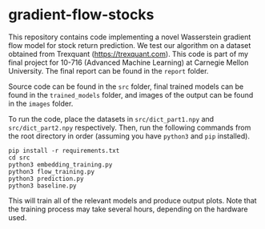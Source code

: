 # gradient-flow-stocks

This repository contains code implementing a novel Wasserstein gradient flow model for stock return prediction. We test our algorithm on a dataset obtained from Trexquant (https://trexquant.com). This code is part of my final project for 10-716 (Advanced Machine Learning) at Carnegie Mellon University. The final report can be found in the `report` folder.

Source code can be found in the `src` folder, final trained models can be found in the `trained_models` folder, and images of the output can be found in the `images` folder.

To run the code, place the datasets in `src/dict_part1.npy` and `src/dict_part2.npy` respectively. Then, run the following commands from the root directory in order (assuming you have `python3` and `pip` installed).

```
pip install -r requirements.txt
cd src
python3 embedding_training.py
python3 flow_training.py
python3 prediction.py
python3 baseline.py
```

This will train all of the relevant models and produce output plots. Note that the training process may take several hours, depending on the hardware used.
